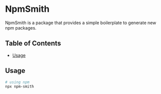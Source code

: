# NpmSmith

NpmSmith is a package that provides a simple boilerplate to generate new npm
packages.

## Table of Contents

- [Usage](#usage)

## Usage

```bash
# using npm
npx npm-smith
```
